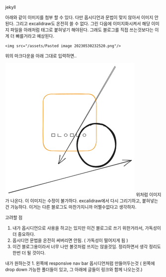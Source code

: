 jekyll

아래와 같이 이미지를 첨부 할 수 있다. 
다만 옵시디언과 문법이 맞지 않아서 이미지 안된다.
그리고 excalidraw도 온전히 쓸 수 없다. 
그린 다음에 이미지화시켜서 해당 이미지 파일을 아래처럼 태그로 붙혀넣기 해야된다.
그래도 블로그를 직접 쓰는것보다는 이게 더 빠를거라고 예상된다.
```
<img src="/assets/Pasted image 20230530232520.png"/>
```
위의 마크다운을 아래 그대로 입력하면..

<img src="/assets/Pasted image 20230530232520.png"/>
위처럼 이미지가 나온다. 이 이미지는 수정이 불가하다. excalidraw에서 다시 그리기하고, 붙혀넣는건 가능하다.
이거는 다른 블로그도 마찬가지니까 어쩔수없다고 생각하자.


고려할 점
1. 내가 옵시디언으로 사용을 하고는 있지만 이건 블로그로 쓰기 위한거라서, 가독성이 더 중요하다.
2. 옵시디언 문법을 온전히 써버리면 안됨. ( 가독성이 떨어지게 됨 )
3. 이건 블로그용이라서 너무 나만 볼것처럼 쓰지는 않을것임. 정리하면서 생각 정리도 한번 더 될 것이다.


내가 원하는것
	1. 왼쪽에 responsive nav bar 옵시디언처럼 만들어두는것 ( 왼쪽에 drop down 가능한 폴더들이 있고, 그 아래에 글들이 링크와 함께 나오는것.)
	
